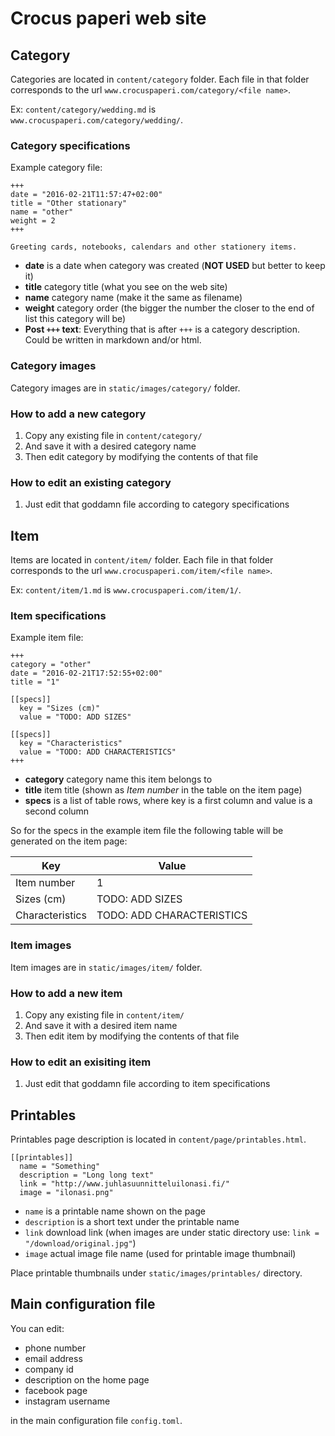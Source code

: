 # Crocus paperi web site


## Category

Categories are located in `content/category` folder.
Each file in that folder corresponds to the url `www.crocuspaperi.com/category/<file name>`.

Ex: `content/category/wedding.md` is `www.crocuspaperi.com/category/wedding/`.

### Category specifications

Example category file:
```
+++
date = "2016-02-21T11:57:47+02:00"
title = "Other stationary"
name = "other"
weight = 2
+++

Greeting cards, notebooks, calendars and other stationery items.
```

* **date** is a date when category was created (**NOT USED** but better to keep it)
* **title** category title (what you see on the web site)
* **name** category name (make it the same as filename)
* **weight** category order (the bigger the number the closer to the end of list this category will be)
* **Post `+++` text**:
    Everything that is after `+++` is a category description.
    Could be written in markdown and/or html.

### Category images

Category images are in `static/images/category/` folder.

### How to add a new category

1. Copy any existing file in `content/category/`
2. And save it with a desired category name
3. Then edit category by modifying the contents of that file

### How to edit an existing category

1. Just edit that goddamn file according to category specifications


## Item

Items are located in `content/item/` folder.
Each file in that folder corresponds to the url `www.crocuspaperi.com/item/<file name>`.

Ex: `content/item/1.md` is `www.crocuspaperi.com/item/1/`.

### Item specifications

Example item file:
```
+++
category = "other"
date = "2016-02-21T17:52:55+02:00"
title = "1"

[[specs]]
  key = "Sizes (cm)"
  value = "TODO: ADD SIZES"

[[specs]]
  key = "Characteristics"
  value = "TODO: ADD CHARACTERISTICS"
+++
```

* **category** category name this item belongs to
* **title** item title (shown as *Item number* in the table on the item page)
* **specs** is a list of table rows, where key is a first column and value is a second column

So for the specs in the example item file the following table will be generated on the item page:

| Key             | Value                     |
|-----------------|---------------------------|
| Item number     | 1                         |
| Sizes (cm)      | TODO: ADD SIZES           |
| Characteristics | TODO: ADD CHARACTERISTICS |

### Item images

Item images are in `static/images/item/` folder.

### How to add a new item

1. Copy any existing file in `content/item/`
2. And save it with a desired item name
3. Then edit item by modifying the contents of that file

### How to edit an exisiting item

1. Just edit that goddamn file according to item specifications

## Printables

Printables page description is located in `content/page/printables.html`.

```
[[printables]]
  name = "Something"
  description = "Long long text"
  link = "http://www.juhlasuunnitteluilonasi.fi/"
  image = "ilonasi.png"
```

* `name` is a printable name shown on the page
* `description` is a short text under the printable name
* `link` download link (when images are under static directory use: `link = "/download/original.jpg"`)
* `image` actual image file name (used for printable image thumbnail)

Place printable thumbnails under `static/images/printables/` directory.


## Main configuration file

You can edit:

* phone number
* email address
* company id
* description on the home page
* facebook page
* instagram username

in the main configuration file `config.toml`.
